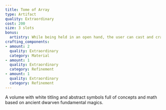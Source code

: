 ```yaml
---
title: Tome of Array
type: Artifact
quality: Extraordinary
cost: 200
size: 3 slots
bonus:
  artistry: While being held in an open hand, the user can cast and craft spells using the Art of Array.
crafting_components:
- amount: 2
  quality: Extraordinary
  category: Material
- amount: 1
  quality: Extraordinary
  category: Refinement 
- amount: 1
  quality: Extraordinary
  category: Refinement
---
```

A volume with white titling and abstract symbols full of concepts and math based on ancient dwarven fundamental magics.